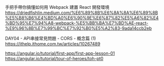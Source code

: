 

手把手帶你搞懂如何用 Webpack 建置 React 開發環境
https://driedfishlin.medium.com/%E6%89%8B%E6%8A%8A%E6%89%8B%E5%B8%B6%E4%BD%A0%E6%90%9E%E6%87%82%E5%A6%82%E4%BD%95%E7%94%A8-webpack-%E5%BB%BA%E7%BD%AE-react-%E9%96%8B%E7%99%BC%E7%92%B0%E5%A2%83-9ada14ccb2eb


DAY04 - API串接常見問題 - CORS - 概念篇 (1)
https://ithelp.ithome.com.tw/articles/10267489

https://angular.io/tutorial/first-app/first-app-lesson-01
https://angular.io/tutorial/tour-of-heroes/toh-pt0